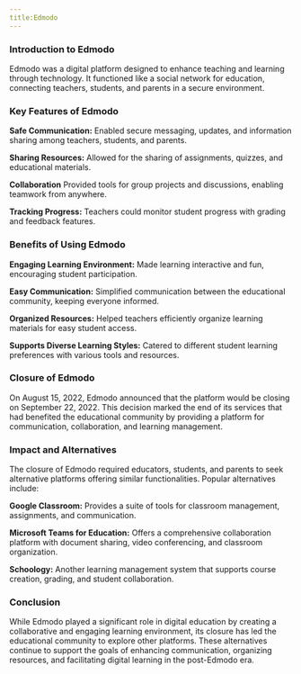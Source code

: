 ```yaml
---
title:Edmodo
---
```

### Introduction to Edmodo

Edmodo was a digital platform designed to enhance teaching and learning through technology. It functioned like a social network for education, connecting teachers, students, and parents in a secure environment.

### Key Features of Edmodo

**Safe Communication:** Enabled secure messaging, updates, and information sharing among teachers, students, and parents.

**Sharing Resources:** Allowed for the sharing of assignments, quizzes, and educational materials.

**Collaboration** Provided tools for group projects and discussions, enabling teamwork from anywhere.

**Tracking Progress:** Teachers could monitor student progress with grading and feedback features.

### Benefits of Using Edmodo

**Engaging Learning Environment:** Made learning interactive and fun, encouraging student participation.

**Easy Communication:** Simplified communication between the educational community, keeping everyone informed.

**Organized Resources:** Helped teachers efficiently organize learning materials for easy student access.

**Supports Diverse Learning Styles:** Catered to different student learning preferences with various tools and resources.

### Closure of Edmodo

On August 15, 2022, Edmodo announced that the platform would be closing on September 22, 2022. This decision marked the end of its services that had benefited the educational community by providing a platform for communication, collaboration, and learning management.

### Impact and Alternatives

The closure of Edmodo required educators, students, and parents to seek alternative platforms offering similar functionalities. Popular alternatives include:

**Google Classroom:** Provides a suite of tools for classroom management, assignments, and communication.

**Microsoft Teams for Education:** Offers a comprehensive collaboration platform with document sharing, video conferencing, and classroom organization.

**Schoology:** Another learning management system that supports course creation, grading, and student collaboration.

### Conclusion

While Edmodo played a significant role in digital education by creating a collaborative and engaging learning environment, its closure has led the educational community to explore other platforms. These alternatives continue to support the goals of enhancing communication, organizing resources, and facilitating digital learning in the post-Edmodo era.
